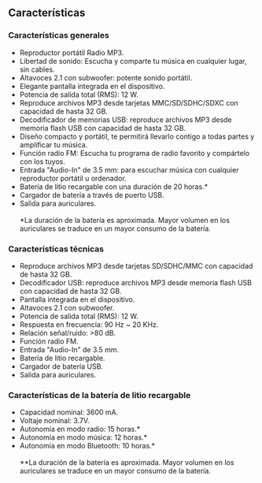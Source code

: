 ## Características

### Características generales

- Reproductor portátil Radio MP3.
- Libertad de sonido: Escucha y comparte tu música en cualquier lugar, sin cables.
- Altavoces 2.1 con subwoofer: potente sonido portátil.
- Elegante pantalla integrada en el dispositivo.
- Potencia de salida total (RMS): 12 W.
- Reproduce archivos MP3 desde tarjetas MMC/SD/SDHC/SDXC con capacidad de hasta 32 GB.
- Decodificador de memorias USB: reproduce archivos MP3 desde memoria flash USB con capacidad de hasta 32 GB.
- Diseño compacto y portátil, te permitirá llevarlo contigo a todas partes y amplificar tu música.
- Función radio FM: Escucha tu programa de radio favorito y compártelo con los tuyos.
- Entrada "Audio-In" de 3.5 mm: para escuchar música con cualquier reproductor portátil u ordenador.
- Batería de litio recargable con una duración de 20 horas.*
- Cargador de batería a través de puerto USB.
- Salida para auriculares.
<br/><br/>
*La duración de la batería es aproximada. Mayor volumen en los auriculares se traduce en un mayor consumo de la batería.


### Características técnicas

- Reproduce archivos MP3 desde tarjetas SD/SDHC/MMC con capacidad de hasta 32 GB.
- Decodificador USB: reproduce archivos MP3 desde memoria flash USB con capacidad de hasta 32 GB.
- Pantalla integrada en el dispositivo.
- Altavoces 2.1 con subwoofer.
- Potencia de salida total (RMS): 12 W.
- Respuesta en frecuencia: 90 Hz ~ 20 KHz.
- Relación señal/ruido: >80 dB.
- Función radio FM.
- Entrada "Audio-In" de 3.5 mm.
- Batería de litio recargable.
- Cargador de batería USB.
- Salida para auriculares.


### Características de la batería de litio recargable

- Capacidad nominal: 3600 mA.
- Voltaje nominal: 3.7V.
- Autonomía en modo radio: 15 horas.*
- Autonomía en modo música: 12 horas.*
- Autonomía en modo Bluetooth: 10 horas.*
<br/><br/>
 **La duración de la batería es aproximada. Mayor volumen en los auriculares se traduce en un mayor consumo de la batería.

